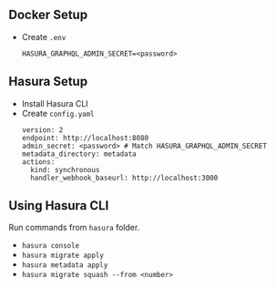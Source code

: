 ## Docker Setup
- Create `.env`
  ````
  HASURA_GRAPHQL_ADMIN_SECRET=<password>
  ````

## Hasura Setup

- Install Hasura CLI
- Create `config.yaml`
  ````
  version: 2
  endpoint: http://localhost:8080
  admin_secret: <password> # Match HASURA_GRAPHQL_ADMIN_SECRET
  metadata_directory: metadata
  actions:
    kind: synchronous
    handler_webhook_baseurl: http://localhost:3000
  ````

## Using Hasura CLI

Run commands from `hasura` folder.

- `hasura console`
- `hasura migrate apply`
- `hasura metadata apply`
- `hasura migrate squash --from <number>`
